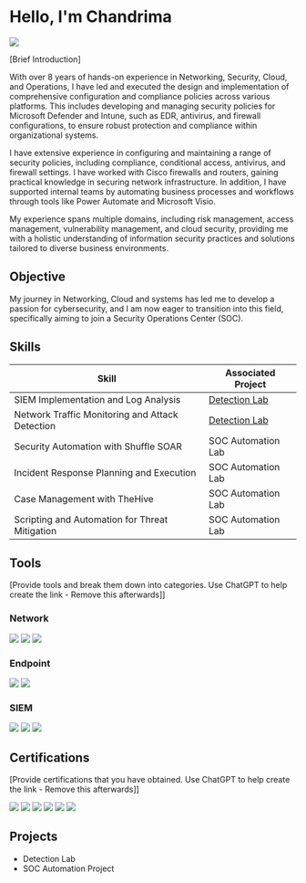 # Hello, I'm Chandrima
<a href="https://www.linkedin.com/in/chandrima--chakraborty/"><img src="https://img.shields.io/badge/-LinkedIn-0072b1?&style=for-the-badge&logo=linkedin&logoColor=white" /></a>

[Brief Introduction]

With over 8 years of hands-on experience in Networking, Security, Cloud, and Operations, I have led and executed the design and implementation of comprehensive configuration and compliance policies across various platforms. This includes developing and managing security policies for Microsoft Defender and Intune, such as EDR, antivirus, and firewall configurations, to ensure robust protection and compliance within organizational systems.

I have extensive experience in configuring and maintaining a range of security policies, including compliance, conditional access, antivirus, and firewall settings. I have worked with Cisco firewalls and routers, gaining practical knowledge in securing network infrastructure. In addition, I have supported internal teams by automating business processes and workflows through tools like Power Automate and Microsoft Visio.

My experience spans multiple domains, including risk management, access management, vulnerability management, and cloud security, providing me with a holistic understanding of information security practices and solutions tailored to diverse business environments.

## Objective

My journey in Networking, Cloud and systems has led me to develop a passion for cybersecurity, and I am now eager to transition into this field, specifically aiming to join a Security Operations Center (SOC). 

## Skills

| Skill                                         | Associated Project         |
|-----------------------------------------------|----------------------------|
| SIEM Implementation and Log Analysis          | <a href="https://google.com">Detection Lab</a>|
| Network Traffic Monitoring and Attack Detection | <a href="https://google.com">Detection Lab</a>|
| Security Automation with Shuffle SOAR         | SOC Automation Lab|
| Incident Response Planning and Execution      | SOC Automation Lab|
| Case Management with TheHive                  | SOC Automation Lab|
| Scripting and Automation for Threat Mitigation | SOC Automation Lab|

## Tools
[Provide tools and break them down into categories. Use ChatGPT to help create the link - Remove this afterwards]]

### Network
<div>
    <img src="https://img.shields.io/badge/-Wireshark-1679A7?&style=for-the-badge&logo=Wireshark&logoColor=white" />
    <img src="https://img.shields.io/badge/-Suricata-EF3B2D?&style=for-the-badge&logo=Suricata&logoColor=white" />
    <img src="https://img.shields.io/badge/-Zeek-777BB4?&style=for-the-badge&logo=Zeek&logoColor=white" />
</div>

### Endpoint
<div>
    <img src="https://img.shields.io/badge/-Microsoft_Defender_for_Endpoint-00A4EF?&style=for-the-badge&logo=Microsoft&logoColor=white" />
    <img src="https://img.shields.io/badge/-Velociraptor-4B275F?&style=for-the-badge&logo=Velociraptor&logoColor=white" />
</div>

### SIEM
<div>
    <img src="https://img.shields.io/badge/-Microsoft_Sentinel-0078D4?&style=for-the-badge&logo=Microsoft&logoColor=white" />
    <img src="https://img.shields.io/badge/-Splunk-000000?&style=for-the-badge&logo=Splunk&logoColor=white" />
    <img src="https://img.shields.io/badge/-Elastic-005571?&style=for-the-badge&logo=Elastic&logoColor=white" />
</div>

## Certifications
[Provide certifications that you have obtained. Use ChatGPT to help create the link - Remove this afterwards]]
<div>
<img src="https://img.shields.io/badge/-Security%2B-FF0000?&style=for-the-badge&logo=CompTIA&logoColor=white" />
<img src="https://img.shields.io/badge/-MS%2D900-0078D4?style=for-the-badge&logo=microsoft&logoColor=white" />
<img src="https://img.shields.io/badge/-MS%2D900-0078D4?&style=for-the-badge&logo=Microsoft&logoColor=white" />
<img src="https://img.shields.io/badge/-SC%2D900-0078D4?&style=for-the-badge&logo=Microsoft&logoColor=white" />
<img src="https://img.shields.io/badge/-CCNA-006D91?&style=for-the-badge&logo=Cisco&logoColor=white" />
<img src="https://img.shields.io/badge/-CCD-000080?&style=for-the-badge&logoColor=white" />
</div>

## Projects
- Detection Lab
- SOC Automation Project
